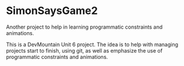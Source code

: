 # SimonSaysGame2
Another project  to help in learning programmatic constraints and animations.

This is a DevMountain Unit 6 project. The idea is to help with managing projects start to finish, using git, as well as emphasize the use of programmatic constraints and animations.
